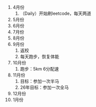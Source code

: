 
1. 4月份
	1. （Daily）开始刷leetcode，每天两道
2. 5月份
3. 6月份
4. 7月份
5. 8月份
6. 9月份
	1. 返校
	2. 每天跑步，恢复体能
7. 10月份
	1. 跑步：5km 6分配速
8. 11月份
	1. 目标：参加一次半马
	2. 26年目标：参加一次全马
9. 12月份
10. 1月份



